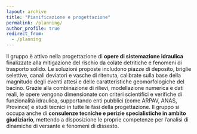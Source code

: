 ```yaml
---
layout: archive
title: "Pianificazione e progettazione"
permalink: /planning/
author_profile: true
redirect_from:
  - /planning
---
```


Il gruppo è attivo nella progettazione di <b>opere di sistemazione idraulica</b> finalizzate alla mitigazione del rischio da colate detritiche e fenomeni di trasporto solido. Le soluzioni proposte includono piazze di deposito, briglie selettive, canali deviatori e vasche di ritenuta, calibrate sulla base della magnitudo degli eventi attesi e delle caratteristiche geomorfologiche del bacino.
Grazie alla combinazione di rilievi, modellazione numerica e dati reali, le opere vengono dimensionate con criteri scientifici e verifiche di funzionalità idraulica, supportando enti pubblici (come ARPAV, ANAS, Province) e studi tecnici in tutte le fasi della progettazione.
Il gruppo si occupa anche di <b>consulenze tecniche e perizie specialistiche in ambito giudiziario</b>, mettendo a disposizione le proprie competenze per l’analisi di dinamiche di versante e fenomeni di dissesto.